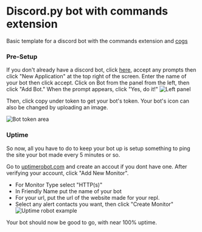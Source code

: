 # Discord.py bot with commands extension

Basic template for a discord bot with the commands extension and [cogs](https://discordpy.readthedocs.io/en/latest/ext/commands/cogs.html)

### Pre-Setup

If you don't already have a discord bot, click [here](https://discordapp.com/developers/), accept any prompts then click "New Application" at the top right of the screen.  Enter the name of your bot then click accept.  Click on Bot from the panel from the left, then click "Add Bot."  When the prompt appears, click "Yes, do it!" 
![Left panel](https://i.imgur.com/hECJYWK.png)

Then, click copy under token to get your bot's token. Your bot's icon can also be changed by uploading an image.

![Bot token area](https://i.imgur.com/da0ktMC.png)

### Uptime

So now, all you have to do to keep your bot up is setup something to ping the site your bot made every 5 minutes or so.

Go to [uptimerobot.com](https://uptimerobot.com/) and create an accout if you dont have one.  After verifying your account, click "Add New Monitor".

+ For Monitor Type select "HTTP(s)"
+ In Friendly Name put the name of your bot
+ For your url, put the url of the website made for your repl.
+ Select any alert contacts you want, then click "Create Monitor" 
![Uptime robot example](https://i.imgur.com/Qd9LXEy.png)

Your bot should now be good to go, with near 100% uptime.



